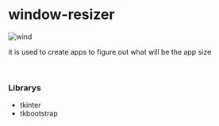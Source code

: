 # window-resizer

![wind](https://github.com/user-attachments/assets/2f713b68-eee9-40da-89e3-c0f90cd60846)

<p>it is used to create apps to figure out what will be the app size </p>
<br>
<h3>Librarys</h3>
<ul>
  <li>tkinter</li>
  <li>tkbootstrap</li>
</ul>
